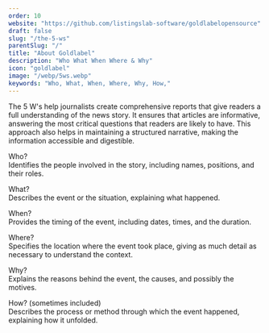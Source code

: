 ```yaml
---
order: 10
website: "https://github.com/listingslab-software/goldlabelopensource"
draft: false
slug: "/the-5-ws"
parentSlug: "/"
title: "About Goldlabel"
description: "Who What When Where & Why"
icon: "goldlabel"
image: "/webp/5ws.webp"
keywords: "Who, What, When, Where, Why, How,"
---
```


The 5 W's help journalists create comprehensive reports that give readers a full understanding of the news story. It ensures that articles are informative, answering the most critical questions that readers are likely to have. This approach also helps in maintaining a structured narrative, making the information accessible and digestible.


Who?  
Identifies the people involved in the story, including names, positions, and their roles.

What?  
Describes the event or the situation, explaining what happened.

When?  
Provides the timing of the event, including dates, times, and the duration.

Where?  
Specifies the location where the event took place, giving as much detail as necessary to understand the context.

Why?  
Explains the reasons behind the event, the causes, and possibly the motives.

How? (sometimes included)  
Describes the process or method through which the event happened, explaining how it unfolded.

